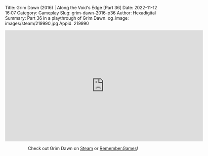 Title: Grim Dawn (2016) | Along the Void's Edge [Part 36]
Date: 2022-11-12 16:07
Category: Gameplay
Slug: grim-dawn-2016-p36
Author: Hexadigital
Summary: Part 36 in a playthrough of Grim Dawn.
og_image: images/steam/219990.jpg
Appid: 219990

<center><iframe src="https://www.youtube.com/embed/d6Mr5rrBn5U?feature=oembed" allow="accelerometer; autoplay; encrypted-media; gyroscope; picture-in-picture" width="640" height="360" frameborder="0"></iframe>

Check out Grim Dawn on [Steam](https://store.steampowered.com/app/219990/?curator_clanid=34633900) or [Remember.Games](https://remember.games/game/178/)!</center>

